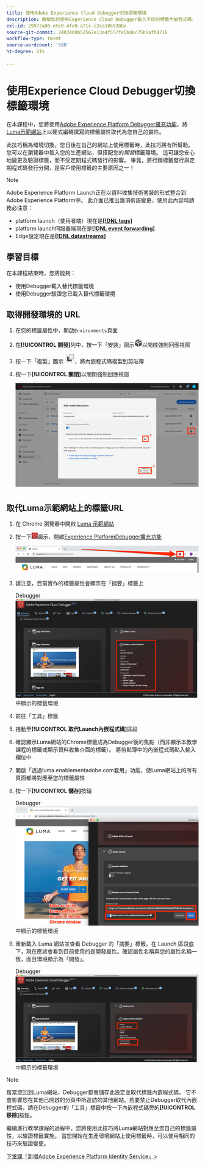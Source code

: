 ```yaml
---
title: 使用Adobe Experience Cloud Debugger切換標籤環境
description: 瞭解如何使用Experience Cloud Debugger載入不同的標籤內嵌程式碼。 本課程屬於「在網站中實作Experience Cloud」教學課程的一部分。
exl-id: 29972a00-e5e0-4fe0-a71c-c2ca106938be
source-git-commit: 2483409b52562e13a4f557fe5bdec75b5afb4716
workflow-type: tm+mt
source-wordcount: '588'
ht-degree: 21%

---
```


# 使用Experience Cloud Debugger切換標籤環境

在本課程中，您將使用[Adobe Experience Platform Debugger擴充功能](https://chromewebstore.google.com/detail/adobe-experience-platform/bfnnokhpnncpkdmbokanobigaccjkpob)，將[Luma示範網站](https://luma.enablementadobe.com/content/luma/us/en.html)上以硬式編碼撰寫的標籤屬性取代為您自己的屬性。

此技巧稱為環境切換，您日後在自己的網站上使用標籤時，此技巧將有所幫助。 您可以在瀏覽器中載入您的生產網站，但搭配您的&#x200B;*開發*&#x200B;標籤環境。 這可讓您安心地變更及驗證標籤，而不受定期程式碼發行的影響。  畢竟，將行銷標籤發行與定期程式碼發行分開，是客戶使用標籤的主要原因之一！

>[!NOTE]
>
>Adobe Experience Platform Launch正在以資料收集技術套裝的形式整合到Adobe Experience Platform中。 此介面已推出幾項術語變更，使用此內容時請務必注意：
>
> * platform launch（使用者端）現在是&#x200B;**[[!DNL tags]](https://experienceleague.adobe.com/docs/experience-platform/tags/home.html)**
> * platform launch伺服器端現在是&#x200B;**[[!DNL event forwarding]](https://experienceleague.adobe.com/docs/experience-platform/tags/event-forwarding/overview.html)**
> * Edge設定現在是&#x200B;**[[!DNL datastreams]](https://experienceleague.adobe.com/docs/experience-platform/edge/fundamentals/datastreams.html)**

## 學習目標

在本課程結束時，您將能夠：

* 使用Debugger載入替代標籤環境
* 使用Debugger驗證您已載入替代標籤環境

## 取得開發環境的 URL

1. 在您的標籤屬性中，開啟`Environments`頁面

1. 在&#x200B;**[!UICONTROL 開發]**&#x200B;列中，按一下「安裝」圖示![安裝圖示](images/launch-installIcon.png)以開啟強制回應視窗

1. 按一下「複製」圖示 ![「複製」圖示](images/launch-copyIcon.png)，將內嵌程式碼複製到剪貼簿

1. 按一下&#x200B;**[!UICONTROL 關閉]**&#x200B;以關閉強制回應視窗

   ![「安裝」圖示](images/launch-copyInstallCode.png)

## 取代Luma示範網站上的標籤URL

1. 在 Chrome 瀏覽器中開啟 [Luma 示範網站](https://luma.enablementadobe.com/content/luma/us/en.html)

1. 按一下![Debugger圖示](images/icon-debugger.png)圖示，開啟[Experience PlatformDebugger擴充功能](https://chromewebstore.google.com/detail/adobe-experience-platform/bfnnokhpnncpkdmbokanobigaccjkpob)

   ![按一下 Experience Cloud Debugger 圖示](images/switchEnvironments-openDebugger.png)

1. 請注意，目前實作的標籤屬性會顯示在「摘要」標籤上

   Debugger![&#128279;](images/switchEnvironments-debuggerOnWeRetail-prod.png)中顯示的標籤環境

1. 前往「工具」標籤
1. 捲動至&#x200B;**[!UICONTROL 取代Launch內嵌程式碼]**&#x200B;區段
1. 確認顯示Luma網站的Chrome標籤成為Debugger後的焦點（而非顯示本教學課程的標籤或顯示資料收集介面的標籤）。  將剪貼簿中的內嵌程式碼貼入輸入欄位中
1. 開啟「透過luma.enablementadobe.com套用」功能，使Luma網站上的所有頁面都將對應至您的標籤屬性
1. 按一下&#x200B;**[!UICONTROL 儲存]**&#x200B;按鈕

   Debugger![&#128279;](images/switchEnvironments-debugger-save.png)中顯示的標籤環境

1. 重新載入 Luma 網站並查看 Debugger 的「摘要」標籤。在 Launch 區段底下，現在應該會看到目前使用的是開發屬性。確認屬性名稱與您的屬性名稱一致，而且環境顯示為「開發」。

   Debugger![&#128279;](images/switchEnvironments-debuggerOnWeRetail.png)中顯示的標籤環境

>[!NOTE]
>
>每當您回到Luma網站，Debugger都會儲存此設定並取代標籤內嵌程式碼。 它不會影響您在其他已開啟的分頁中所造訪的其他網站。若要禁止Debugger取代內嵌程式碼，請在Debugger的「工具」標籤中按一下內嵌程式碼旁的&#x200B;**[!UICONTROL 移除]**&#x200B;按鈕。

繼續進行教學課程的過程中，您將使用此技巧將Luma網站對應至您自己的標籤屬性，以驗證標籤實施。 當您開始在生產環境網站上使用標籤時，可以使用相同的技巧來驗證變更。

[下堂課「新增Adobe Experience Platform Identity Service」>](id-service.md)
